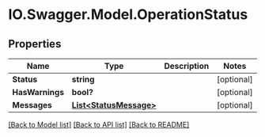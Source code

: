 # IO.Swagger.Model.OperationStatus
## Properties

Name | Type | Description | Notes
------------ | ------------- | ------------- | -------------
**Status** | **string** |  | [optional] 
**HasWarnings** | **bool?** |  | [optional] 
**Messages** | [**List&lt;StatusMessage&gt;**](StatusMessage.md) |  | [optional] 

[[Back to Model list]](../README.md#documentation-for-models) [[Back to API list]](../README.md#documentation-for-api-endpoints) [[Back to README]](../README.md)


